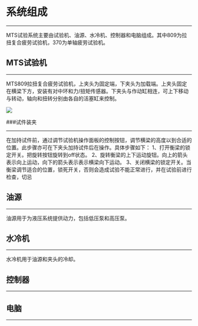 # 系统组成

---

MTS试验系统主要由试验机、油源、水冷机、控制器和电脑组成。其中809为拉扭复合疲劳试验机，370为单轴疲劳试验机。

## MTS试验机

---

MTS809拉扭复合疲劳试验机，上夹头为固定端，下夹头为加载端。上夹头固定在横梁下方，安装有对中环和力/扭矩传感器。下夹头与作动缸相连，可上下移动与转动，轴向和扭转分别由各自的活塞缸来控制。

![](/assets/MTS809.jpg)

###试件装夹

---
在加持试件前，通过调节试验机操作面板的控制按钮，调节横梁的高度以到合适的位置。此步骤亦可在下夹头加持试件后在操作。具体步骤如下：
1、打开衡梁的锁定开关。把旋转按钮旋转到off状态。
2、旋转衡梁的上下运动旋钮。向上的箭头表示向上运动，向下的箭头表示表示横梁向下运动。
3、关闭横梁的锁定开关。当衡梁调节适合的位置，锁死开关，否则会造成试验不能正常进行，并在试验前进行检查，切忌

## 油源

---

油源用于为液压系统提供动力，包括低压泵和高压泵。

## 水冷机

---

水冷机用于油源和夹头的冷却。

## 控制器

---

## 电脑

---



